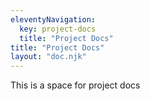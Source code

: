 ```yaml
---
eleventyNavigation:
  key: project-docs
  title: "Project Docs"
title: "Project Docs"
layout: "doc.njk"
---
```


This is a space for project docs
